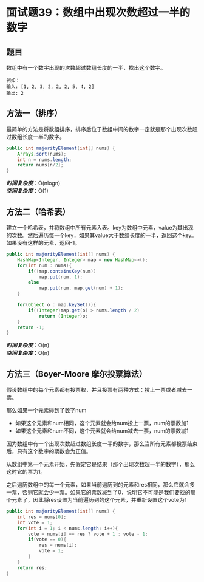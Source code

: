 # 面试题39：数组中出现次数超过一半的数字

## 题目
数组中有一个数字出现的次数超过数组长度的一半，找出这个数字。

    例如：
    输入: [1, 2, 3, 2, 2, 2, 5, 4, 2]
    输出: 2

## 方法一（排序）
最简单的方法是将数组排序，排序后位于数组中间的数字一定就是那个出现次数超过数组长度一半的数字。
```java
public int majorityElement(int[] nums) {
    Arrays.sort(nums);
    int n = nums.length;
    return nums[n/2];
}
```
***时间复杂度***：O(nlogn)  
***空间复杂度***：O(1)

## 方法二（哈希表）

建立一个哈希表，并将数组中所有元素入表。key为数组中元素，value为其出现的次数。然后遍历每一个key，如果其value大于数组长度的一半，返回这个key。如果没有这样的元素，返回-1。
```java
public int majorityElement(int[] nums) {
    HashMap<Integer, Integer> map = new HashMap<>();
    for(int num : nums){
        if(!map.containsKey(num))
            map.put(num, 1);
        else
            map.put(num, map.get(num) + 1);
    }

    for(Object o : map.keySet()){
        if((Integer)map.get(o) > nums.length / 2)
            return (Integer)o;
    }
    return -1;
}
```

***时间复杂度***：O(n)  
***空间复杂度***：O(n)

## 方法三（Boyer-Moore 摩尔投票算法）
假设数组中的每个元素都有投票权，并且投票有两种方式：投上一票或者减去一票。

那么如果一个元素碰到了数字num
* 如果这个元素和num相同，这个元素就会给num投上一票，num的票数加1
* 如果这个元素和num不同，这个元素就会给num减去一票，num的票数减1

因为数组中有一个出现次数超过数组长度一半的数字，那么当所有元素都投票结束后，只有这个数字的票数会为正值。


从数组中第一个元素开始，先假定它是结果（那个出现次数超一半的数字），那么这时它的票为1。

之后遍历数组中的每一个元素，如果当前遍历到的元素和res相同，那么它就会多一票，否则它就会少一票。如果它的票数减到了0，说明它不可能是我们要找的那个元素了，因此将res设置为当前遍历到的这个元素，并重新设置这个vote为1


```java
public int majorityElement(int[] nums) {
    int res = nums[0];
    int vote = 1;
    for(int i = 1; i < nums.length; i++){
        vote = nums[i] == res ? vote + 1 : vote - 1;
        if(vote == 0){
            res = nums[i];
            vote = 1;
        }
    }
    return res;
}
```